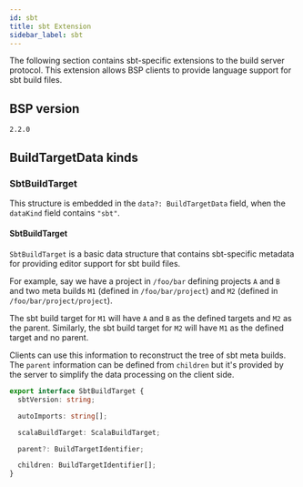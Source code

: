 ```yaml
---
id: sbt
title: sbt Extension
sidebar_label: sbt
---
```


The following section contains sbt-specific extensions to the build server
protocol. This extension allows BSP clients to provide language support for sbt
build files.

## BSP version
`2.2.0`

## BuildTargetData kinds

### SbtBuildTarget
This structure is embedded in
the `data?: BuildTargetData` field, when
the `dataKind` field contains `"sbt"`.

#### SbtBuildTarget


`SbtBuildTarget` is a basic data structure that contains sbt-specific metadata
for providing editor support for sbt build files.

For example, say we have a project in `/foo/bar` defining projects `A` and `B`
and two meta builds `M1` (defined in `/foo/bar/project`) and `M2` (defined in
`/foo/bar/project/project`).

The sbt build target for `M1` will have `A` and `B` as the defined targets and
`M2` as the parent. Similarly, the sbt build target for `M2` will have `M1` as
the defined target and no parent.

Clients can use this information to reconstruct the tree of sbt meta builds. The
`parent` information can be defined from `children` but it's provided by the
server to simplify the data processing on the client side.

```ts
export interface SbtBuildTarget {
  sbtVersion: string;

  autoImports: string[];

  scalaBuildTarget: ScalaBuildTarget;

  parent?: BuildTargetIdentifier;

  children: BuildTargetIdentifier[];
}
```


